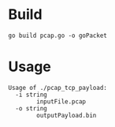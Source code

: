 # Build
```
go build pcap.go -o goPacket
```
# Usage
```
Usage of ./pcap_tcp_payload:
  -i string
        inputFile.pcap
  -o string
        outputPayload.bin
```
